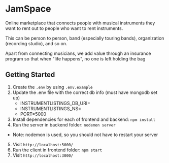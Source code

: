 # JamSpace
Online marketplace that connects people with musical instruments they want to rent out to people who want to rent instruments. 

This can be person to person, band (especially touring bands), organization (recording studio), and so on. 

Apart from connecting musicians, we add value through an insurance program so that when "life happens", no one is left holding the bag

## Getting Started

1. Create the `.env` by using `.env.example` 
2. Update the .env file with the correct db info (must have mongodb set up)
    - INSTRUMENTLISTINGS_DB_URI=<your mongo db connect link>
    - INSTRUMENTLISTINGS_NS=<mongo db name>
    - PORT=5000
3. Install dependencies for each of frontend and backend: `npm install`
4. Run the server in backend folder: `nodemon server`
  - Note: nodemon is used, so you should not have to restart your server
5. Visit `http://localhost:5000/`
6. Run the client in frontend folder: `npm start`
7. Visit `http://localhost:3000/`
